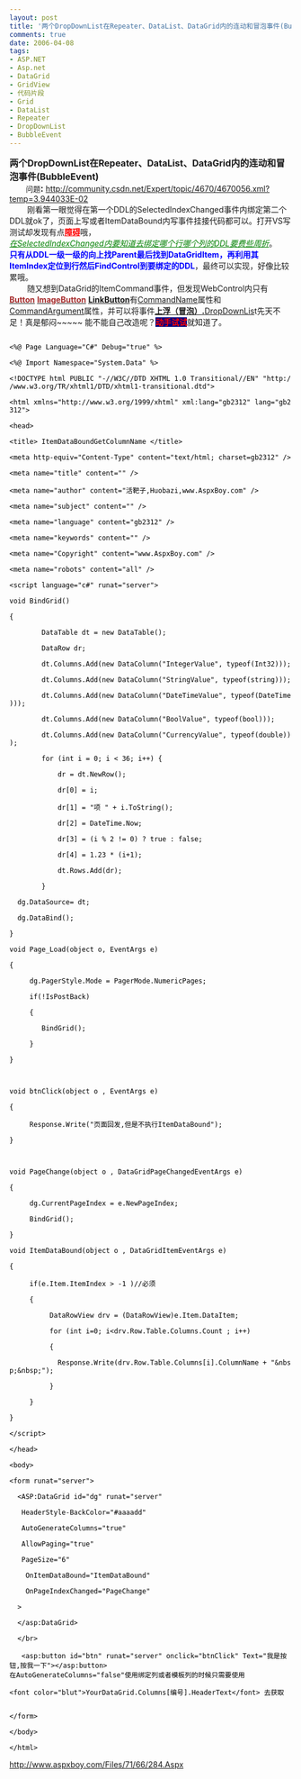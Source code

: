 ---layout: posttitle: '两个DropDownList在Repeater、DataList、DataGrid内的连动和冒泡事件(BubbleEvent) 'comments: truedate: 2006-04-08tags:- ASP.NET- Asp.net- DataGrid- GridView- 代码片段- Grid- DataList- Repeater- DropDownList- BubbleEvent---<p><span style="font-size: medium;"><strong>两个DropDownList在Repeater、DataList、DataGrid内的连动和冒泡事件(BubbleEvent)<br /></strong><span style="font-size: small;">        问题</span><strong>:</strong></span> <a href="http://community.csdn.net/Expert/topic/4670/4670056.xml?temp=3.944033E-02" target="_blank">http://community.csdn.net/Expert/topic/4670/4670056.xml?temp=3.944033E-02</a><br />        刚看第一眼觉得在第一个DDL的SelectedIndexChanged事件内绑定第二个DDL就ok了，页面上写或者ItemDataBound内写事件挂接代码都可以。打开VS写测试却发现有点<span style="color: #ff0000;"><strong><span style="text-decoration: underline;">障碍</span></strong></span>哦，<br /><span style="color: #008000;"><span style="text-decoration: underline;"><em>在SelectedIndexChanged内要知道去绑定哪个行哪个列的DDL要费些周折</em></span></span>。<br /><strong><span style="color: #0000ff;">只有从DDL一级一级的向上找Parent最后找到DataGridItem，再利用其ItemIndex定位到行然后FindControl到要绑定的DDL</span></strong>，最终可以实现，好像比较累哦。<br />        随又想到DataGrid的ItemCommand事件，但发现WebControl内只有<a href="http://msdn.microsoft.com/library/chs/default.asp?url=/library/CHS/cpref/html/frlrfSystemWebUIWebControlsButtonClassTopic.asp"><strong><span style="color: #a52a2a;">Button</span></strong></a><span style="color: #a52a2a;"> </span><a href="http://msdn.microsoft.com/library/chs/default.asp?url=/library/CHS/cpref/html/frlrfSystemWebUIWebControlsImageButtonClassTopic.asp"><strong><span style="color: #a52a2a;">ImageButton</span></strong></a><span style="color: #a52a2a;"> <strong><span style="text-decoration: underline;"><a href="http://msdn.microsoft.com/library/chs/default.asp?url=/library/CHS/cpref/html/frlrfsystemwebuiwebcontrolslinkbuttonclasstopic.asp">LinkButton</a></span></strong></span>有<a href="http://msdn.microsoft.com/library/chs/default.asp?url=/library/CHS/cpref/html/frlrfsystemwebuiwebcontrolslinkbuttonclasscommandnametopic.asp">CommandName</a>属性和 <a href="http://msdn.microsoft.com/library/chs/default.asp?url=/library/CHS/cpref/html/frlrfsystemwebuiwebcontrolslinkbuttonclasscommandargumenttopic.asp">CommandArgument</a>属性，并可以将事件<span style="text-decoration: underline;"><strong><a href="http://msdn.microsoft.com/library/chs/default.asp?url=/library/CHS/cpguide/html/cpconbubblingcommandevent.asp">上浮（冒泡）</a>.</strong></span><a href="http://msdn.microsoft.com/library/chs/default.asp?url=/library/CHS/cpref/html/frlrfsystemwebuiwebcontrolsdropdownlistclasstopic.asp">DropDownLis</a>t先天不足！真是郁闷~~~~~ 能不能自己改造呢？<span style="color: #ff0000; background-color: #000080;"><strong>动手试试</strong></span>就知道了。</p><code><span style="color: #000000">&lt;%@ Page Language="C#" Debug="true" %&gt;<br />&lt;%@ Import Namespace="System.Data" %&gt;<br />&lt;!DOCTYPE html PUBLIC "-//W3C//DTD XHTML 1.0 Transitional//EN" "http://www.w3.org/TR/xhtml1/DTD/xhtml1-transitional.dtd"&gt;<br />&lt;html xmlns="http://www.w3.org/1999/xhtml" xml:lang="gb2312" lang="gb2312"&gt;<br />&lt;head&gt;<br />&lt;title&gt; ItemDataBoundGetColumnName &lt;/title&gt;<br />&lt;meta http-equiv="Content-Type" content="text/html; charset=gb2312" /&gt;<br />&lt;meta name="title" content="" /&gt;<br />&lt;meta name="author" content="活靶子,Huobazi,www.AspxBoy.com" /&gt;<br />&lt;meta name="subject" content="" /&gt;<br />&lt;meta name="language" content="gb2312" /&gt;<br />&lt;meta name="keywords" content="" /&gt;<br />&lt;meta name="Copyright" content="www.AspxBoy.com" /&gt;<br />&lt;meta name="robots" content="all" /&gt;<br /><br />&lt;script language="c#" runat="server"&gt;<br />void BindGrid()<br />{<br />        DataTable dt = new DataTable();<br />        DataRow dr;<br />        dt.Columns.Add(new DataColumn("IntegerValue", typeof(Int32)));<br />        dt.Columns.Add(new DataColumn("StringValue", typeof(string)));<br />        dt.Columns.Add(new DataColumn("DateTimeValue", typeof(DateTime)));<br />        dt.Columns.Add(new DataColumn("BoolValue", typeof(bool)));<br />        dt.Columns.Add(new DataColumn("CurrencyValue", typeof(double)));<br />        for (int i = 0; i &lt; 36; i++) {<br />            dr = dt.NewRow();<br />            dr[0] = i;<br />            dr[1] = "项 " + i.ToString();<br />            dr[2] = DateTime.Now;<br />            dr[3] = (i % 2 != 0) ? true : false;<br />            dr[4] = 1.23 * (i+1);<br />            dt.Rows.Add(dr);<br />        }<br />  dg.DataSource= dt;<br />  dg.DataBind();<br />}<br />void Page_Load(object o, EventArgs e)<br />{<br />     dg.PagerStyle.Mode = PagerMode.NumericPages;<br />     if(!IsPostBack)<br />     {<br />        BindGrid();<br />     }<br />}<br /> <br />void btnClick(object o , EventArgs e)<br />{<br />     Response.Write("页面回发,但是不执行ItemDataBound");<br />}<br /> <br />void PageChange(object o , DataGridPageChangedEventArgs e)<br />{<br />     dg.CurrentPageIndex = e.NewPageIndex;<br />     BindGrid();<br />}<br />void ItemDataBound(object o , DataGridItemEventArgs e)<br />{<br />     if(e.Item.ItemIndex &gt; -1 )//必须<br />     {<br />          DataRowView drv = (DataRowView)e.Item.DataItem;<br />          for (int i=0; i&lt;drv.Row.Table.Columns.Count ; i++)<br />          { <br />            Response.Write(drv.Row.Table.Columns[i].ColumnName + "&amp;nbsp;&amp;nbsp;");<br />          }<br />     }<br />}<br />&lt;/script&gt;<br /><br />&lt;/head&gt;<br />&lt;body&gt;<br />&lt;form runat="server"&gt;<br />  &lt;ASP:DataGrid id="dg" runat="server"      <br />   HeaderStyle-BackColor="#aaaadd"<br />   AutoGenerateColumns="true"<br />   AllowPaging="true"<br />   PageSize="6"<br />    OnItemDataBound="ItemDataBound"<br />    OnPageIndexChanged="PageChange"<br />  &gt;<br />  &lt;/asp:DataGrid&gt;<br />  &lt;/br&gt;<br />   &lt;asp:button id="btn" runat="server" onclick="btnClick" Text="我是按钮,按我一下"&gt;&lt;/asp:button&gt;<br />在AutoGenerateColumns="false"使用绑定列或者模板列的时候只需要使用 <br /><br />&lt;font color="blut"&gt;YourDataGrid.Columns[编号].HeaderText&lt;/font&gt; 去获取<br />  <br />&lt;/form&gt;<br />&lt;/body&gt;<br />&lt;/html&gt;</span></code><p><a href="http://www.aspxboy.com/Files/71/66/284.Aspx" target="_blank">http://www.aspxboy.com/Files/71/66/284.Aspx</a></p><p> </p>				